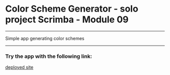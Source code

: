 # Color Scheme Generator - solo project Scrimba - Module 09

---

Simple app generating color schemes

---

### Try the app with the following link:
[deployed site](https://color-scheme-gen-jan-blaska-scrimba.netlify.app/)
